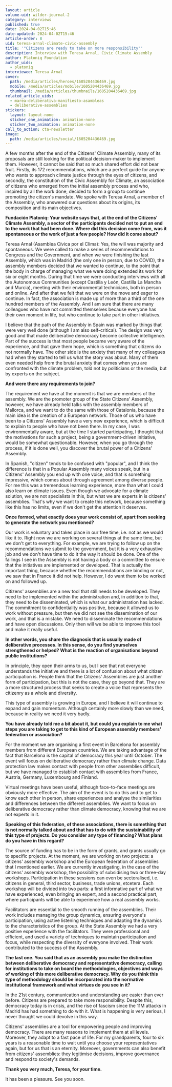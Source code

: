```yaml
---
layout: article
volume-uid: wilder-journal-2
category: interviews
published: true
date: 2024-04-02T15:46
date-updated: 2024-04-02T15:46
article-order: 8
uid: teresa-arnal-climate-civic-assembly
title: '"Citizens are ready to take on more responsibility"'
description: Interview with Teresa Arnal, Civic Climate Assembly
author: Platoniq Foundation
author_uids:
  - platoniq
interviewee: Teresa Arnal
cover:
  path: /media/articles/heroes/1605204436469.jpg
  mobile: /media/articles/mobile/1605204436469.jpg
  thumbnail: /media/articles/thumbnails/1605204436469.jpg
related_article_uids:
  - marea-deliberativa-manifiesto-asambleas
  - deliberative-assemblies
stickers:
  layout: layout-none
  sticker_one_animation: animation-none
  sticker_two_animation: animation-none
call_to_action: cta-newsletter
image:
  path: /media/articles/social/1605204436469.jpg
---
```

A few months after the end of the Citizens' Climate Assembly, many of its proposals are still looking for the political decision-maker to implement them. However, it cannot be said that so much shared effort did not bear fruit. Firstly, its 172 recommendations, which are a perfect guide for anyone who wants to approach climate justice through the eyes of citizens, and secondly, the constitution of the Civic Assembly for Climate, an association of citizens who emerged from the initial assembly process and who, inspired by all the work done, decided to form a group to continue promoting the citizen's mandate. We spoke with Teresa Arnal, a member of the Assembly, who answered our questions about its origins, its composition and its main objectives.

**Fundación Platoniq: Your website says that, at the end of the Citizens' Climate Assembly, a sector of the participants decided not to put an end to the work that had been done. Where did this decision come from, was it spontaneous or the work of just a few people? How did it come about?** 

Teresa Arnal (Asamblea Cívica por el Clima): Yes, the will was majority and spontaneous. We were called to make a series of recommendations to Congress and the Government, and when we were finishing the last Assembly, which was in Madrid (the only one in person, due to COVID), the assembly members decided that we wanted to continue, to the point that the body in charge of managing what we were doing extended its work for six or eight months. During that time we were conducting interviews with all the Autonomous Communities (except Castilla y León, Castilla La Mancha and Murcia), meeting with their environmental technicians, both in person and online. And after that we felt that we were on the move and eager to continue. In fact, the association is made up of more than a third of the one hundred members of the Assembly. And I am sure that there are many colleagues who have not committed themselves because everyone has their own moment in life, but who continue to take part in other initiatives. 

I believe that the path of the Assembly in Spain was marked by things that were very well done (although I am also self-critical). The design was very good and that made deliberative democracy become collective intelligence. Part of the success is that most people became very aware of the experience, and that gave them hope, which is something that citizens do not normally have. The other side is the anxiety that many of my colleagues had when they started to tell us what the story was about. Many of them even needed help from the brutal anxiety that comes when you are confronted with the climate problem, told not by politicians or the media, but by experts on the subject.

**And were there any requirements to join?** 

The requirement we have at the moment is that we are members of the assembly. We are the promoter group of the State Citizens' Assembly, however, we have already held talks with the assembly members of Mallorca, and we want to do the same with those of Catalonia, because the main idea is the creation of a European network. Those of us who have been to a Citizens' Assembly have a very new experience, which is difficult to explain to people who have not been there. In my case, I was environmentally aware, but at the time I started participating, I thought that the motivations for such a project, being a government-driven initiative, would be somewhat questionable. However, when you go through the process, if it is done well, you discover the brutal power of a Citizens' Assembly. 

In Spanish, "citizen" tends to be confused with "popular", and I think the difference is that in a Popular Assembly many voices speak, but in a Citizens' Assembly you end up with one voice, and that is something impressive, which comes about through agreement among diverse people. For me this was a tremendous learning experience, more than what I could also learn on climate issues. Even though we advocate for a climate solution, we are not specialists in this, but what we are experts in is citizens' assemblies. That's why we want to create this network, because something like this has no limits, even if we don't get the attention it deserves. 

**Once formed, what exactly does your work consist of, apart from seeking to generate the network you mentioned?**

Our work is voluntary and takes place in our free time, i.e. not as we would like it to. Right now we are working on several things at the same time, but we don't get to everything. For example, we are trying to follow up on the recommendations we submit to the government, but it is a very exhaustive job and we don't have time to do it the way it should be done. One of the failings I see in the Assembly is not having a body or a committee to ensure that the initiatives are implemented or developed. That is actually the important thing, because whether the recommendations are binding or not, we saw that in France it did not help. However, I do want them to be worked on and followed up. 

Citizens' assemblies are a new tool that still needs to be developed. They need to be implemented within the administration and, in addition to that, they need to be disseminated, which is what our administration has lacked. The commitment to confidentiality was positive, because it allowed us to work without pressure, but then we did not see the dissemination of our work, and that is a mistake. We need to disseminate the recommendations and have open discussions. Only then will we be able to improve this tool and make it really useful. 

**In other words, you share the diagnosis that is usually made of deliberative processes. In this sense, do you find yourselves strengthened or helped? What is the reaction of organisations beyond public institutions?** 

In principle, they open their arms to us, but I see that not everyone understands the initiative and there is a lot of confusion about what citizen participation is. People think that the Citizens' Assemblies are just another form of participation, but this is not the case, they go beyond that. They are a more structured process that seeks to create a voice that represents the citizenry as a whole and diversity.

This type of assembly is growing in Europe, and I believe it will continue to expand and gain momentum. Although certainly more slowly than we need, because in reality we need it very badly.

**You have already told me a bit about it, but could you explain to me what steps you are taking to get to this kind of European assembly members' federation or association?** 

For the moment we are organising a first event in Barcelona for assembly members from different European countries. We are taking advantage of the fact that Barcelona is the capital of democracy this year until October. The event will focus on deliberative democracy rather than climate change. Data protection law makes contact with people from other assemblies difficult, but we have managed to establish contact with assemblies from France, Austria, Germany, Luxembourg and Finland.

Virtual meetings have been useful, although face-to-face meetings are obviously more effective. The aim of the event is to do this and to get to know each other in person, share experiences and analyse the similarities and differences between the different assemblies. We want to focus on deliberative democracy rather than climate democracy, knowing that we are not experts in it. 

**Speaking of this federation, of these associations, there is something that is not normally talked about and that has to do with the sustainability of this type of projects. Do you consider any type of financing? What plans do you have in this regard?** 

The source of funding has to be in the form of grants, and grants usually go to specific projects. At the moment, we are working on two projects: a citizens' assembly workshop and the European federation of assemblies that I mentioned earlier. We are currently investigating, in the case of the citizens' assembly workshop, the possibility of subsidising two or three-day workshops. Participation in these sessions can even be sectoralised, i.e. citizens in general, third sector, business, trade unions, etcetera. Each workshop will be divided into two parts: a first informative part of what we have experienced, even bringing an expert, and a second practical part, where participants will be able to experience how a real assembly works. 

Facilitators are essential to the smooth running of the assemblies. Their work includes managing the group dynamics, ensuring everyone's participation, using active listening techniques and adapting the dynamics to the characteristics of the group. At the State Assembly we had a very positive experience with the facilitators. They were professional and efficient, and used a variety of techniques to maintain participation and focus, while respecting the diversity of everyone involved. Their work contributed to the success of the Assembly.

**The last one. You said that as an assembly you make the distinction between deliberative democracy and representative democracy, calling for institutions to take on board the methodologies, objectives and ways of working of this more deliberative democracy. Why do you think this type of methodology should be incorporated into the normative institutional framework and what virtues do you see in it?** 

In the 21st century, communication and understanding are easier than ever before. Citizens are prepared to take more responsibility. Despite this, democracy today is in crisis, and the rise of fascism since the 11M attacks in Madrid has had something to do with it. What is happening is very serious, I never thought we could devolve in this way.

Citizens' assemblies are a tool for empowering people and improving democracy. There are many reasons to implement them at all levels. Moreover, they adapt to a fast pace of life. For my grandparents, four to six years is a reasonable time to wait until you choose your representatives again, but for us that is an eternity. Moreover, governments can also benefit from citizens' assemblies: they legitimise decisions, improve governance and respond to society's demands. 

**Thank you very much, Teresa, for your time.**

It has been a pleasure. See you soon.
